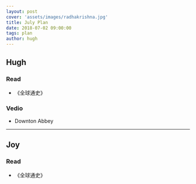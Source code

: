 ```yaml
---
layout: post
cover: 'assets/images/radhakrishna.jpg'
title: July Plan
date: 2018-07-02 09:00:00
tags: plan
author: hugh
---
```



## Hugh

### Read

- 《全球通史》

### Vedio

- Downton Abbey

----

## Joy

### Read

- 《全球通史》